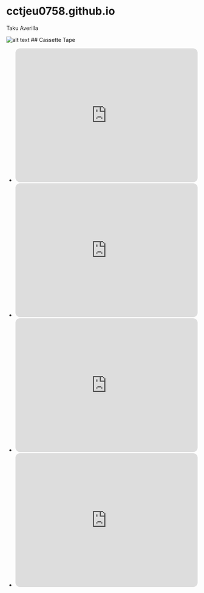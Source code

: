 # cctjeu0758.github.io
Taku Averilla

![alt text](https://i.pinimg.com/564x/be/f2/56/bef256450b203c269c3d536e26b93251.jpg) ## Cassette Tape

- <iframe style="border-radius:12px" src="https://open.spotify.com/embed/playlist/6snRLDiMZTEmdJ1IqAgM1U?utm_source=generator" width="100%" height="352" frameBorder="0" allowfullscreen="" allow="autoplay; clipboard-write; encrypted-media; fullscreen; picture-in-picture" loading="lazy"></iframe>
- <iframe style="border-radius:12px" src="https://open.spotify.com/embed/playlist/77UbInlWBpJ7hnEKP22Kwm?utm_source=generator" width="100%" height="352" frameBorder="0" allowfullscreen="" allow="autoplay; clipboard-write; encrypted-media; fullscreen; picture-in-picture" loading="lazy"></iframe>
- <iframe style="border-radius:12px" src="https://open.spotify.com/embed/playlist/2i92zFMClFylKjhKUbPDdJ?utm_source=generator" width="100%" height="352" frameBorder="0" allowfullscreen="" allow="autoplay; clipboard-write; encrypted-media; fullscreen; picture-in-picture" loading="lazy"></iframe>
- <iframe style="border-radius:12px" src="https://open.spotify.com/embed/playlist/4WaIJvK7hXVRhPljOOXY4J?utm_source=generator" width="100%" height="352" frameBorder="0" allowfullscreen="" allow="autoplay; clipboard-write; encrypted-media; fullscreen; picture-in-picture" loading="lazy"></iframe>
